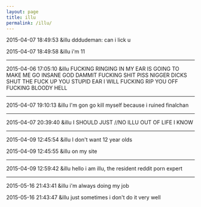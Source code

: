 ```yaml
---
layout: page
title: illu
permalink: /illu/
---
```


2015-04-07 18:49:53	&illu	dddudeman: can i lick u

2015-04-07 18:49:58	&illu	i'm 11

---

2015-04-06 17:05:10  &illu  FUCKING RINGING IN MY EAR IS GOING TO MAKE ME GO INSANE GOD DAMMIT FUCKING SHIT PISS NIGGER DICKS SHUT THE FUCK UP YOU STUPID EAR I WILL FUCKING RIP YOU OFF FUCKING BLOODY HELL

---

2015-04-07 19:10:13	&illu	I'm gon go kill myself because i ruined finalchan

---

2015-04-07 20:39:40	&illu	I SHOULD JUST //NO ILLU OUT OF LIFE I KNOW

---

2015-04-09 12:45:54	&illu	I don't want 12 year olds 

2015-04-09 12:45:55	&illu	on my site

---

2015-04-09 12:59:42	&illu	hello i am illu, the resident reddit porn expert

---

2015-05-16 21:43:41	&illu	i'm always doing my job

2015-05-16 21:43:47	&illu	just sometimes i don't do it very well


